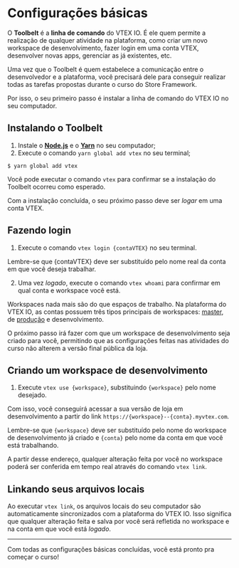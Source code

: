 # Configurações básicas

O **Toolbelt** é a **linha de comando** do VTEX IO. É ele quem permite a realização de qualquer atividade na plataforma, como criar um novo workspace de desenvolvimento, fazer login em uma conta VTEX, desenvolver novas apps, gerenciar as já existentes, etc.

Uma vez que o Toolbelt é quem estabelece a comunicação entre o desenvolvedor e a plataforma, você precisará dele para conseguir realizar todas as tarefas propostas durante o curso do Store Framework. 

Por isso, o seu primeiro passo é instalar a linha de comando do VTEX IO no seu computador.   

## Instalando o Toolbelt

1. Instale o [**Node.js**](https://nodejs.org/) e o [**Yarn**](https://yarnpkg.com/) no seu computador;
2. Execute o comando `yarn global add vtex` no seu terminal;

```
$ yarn global add vtex
```

Você pode executar o comando `vtex` para confirmar se a instalação do Toolbelt ocorreu como esperado. 

Com a instalação concluída, o seu próximo passo deve ser *logar* em uma conta VTEX. 

## Fazendo login 

1. Execute o comando `vtex login {contaVTEX}` no seu terminal. 

Lembre-se que {contaVTEX} deve ser substituído pelo nome real da conta em que você deseja trabalhar.

2. Uma vez *logado*, execute o comando `vtex whoami` para confirmar em qual conta e workspace você está. 

Workspaces nada mais são do que espaços de trabalho. Na plataforma do VTEX IO, as contas possuem três tipos principais de workspaces: [master](https://vtex.io/docs/recipes/store/promoting-a-workspace-to-master), de [produção](https://vtex.io/docs/recipes/store/creating-a-production-workspace) e desenvolvimento. 

O próximo passo irá fazer com que um workspace de desenvolvimento seja criado para você, permitindo que as configurações feitas nas atividades do curso não alterem a versão final pública da loja. 

## Criando um workspace de desenvolvimento

1. Execute `vtex use {workspace}`, substituindo `{workspace}` pelo nome desejado.

Com isso, você conseguirá acessar a sua versão de loja em desenvolvimento a partir do link `https://{workspace}--{conta}.myvtex.com`. 

Lembre-se que `{workspace}` deve ser substituído pelo nome do workspace de desenvolvimento já criado e `{conta}` pelo nome da conta em que você está trabalhando.

A partir desse endereço, qualquer alteração feita por você no workspace poderá ser conferida em tempo real através do comando `vtex link`. 

## Linkando seus arquivos locais

Ao executar `vtex link`, os arquivos locais do seu computador são automaticamente sincronizados com a plataforma do VTEX IO. Isso significa que qualquer alteração feita e salva por você será refletida no workspace e na conta em que você está *logado*. 

---

Com todas as configurações básicas concluídas, você está pronto pra começar o curso! 
